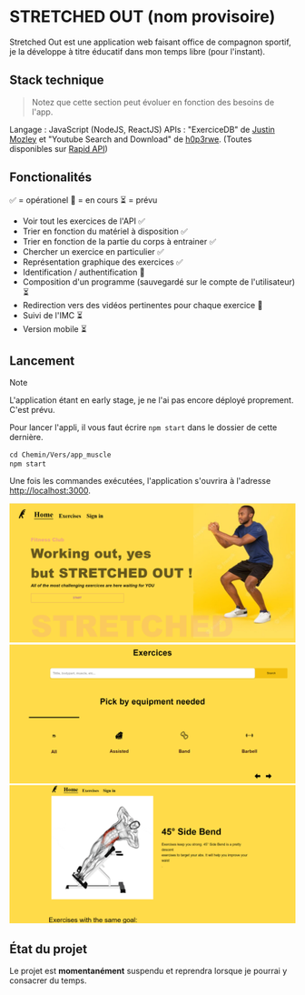 # STRETCHED OUT (nom provisoire)
Stretched Out est une application web faisant office de compagnon sportif,
je la développe à titre éducatif dans mon temps libre (pour l'instant).

## Stack technique
> Notez que cette section peut évoluer en fonction des besoins de l'app.

Langage : JavaScript (NodeJS, ReactJS)
APIs : "ExerciceDB" de [Justin Mozley](https://rapidapi.com/user/justin-WFnsXH_t6) et "Youtube Search and Download" de [h0p3rwe](https://rapidapi.com/user/h0p3rwe). (Toutes disponibles sur [Rapid API](https://rapidapi.com))

## Fonctionalités
:white_check_mark: = opérationel :construction: = en cours :hourglass_flowing_sand: = prévu
- Voir tout les exercices de l'API :white_check_mark:
- Trier en fonction du matériel à disposition :white_check_mark:
- Trier en fonction de la partie du corps à entrainer :white_check_mark:
- Chercher un exercice en particulier :white_check_mark:
- Représentation graphique des exercices :white_check_mark:
- Identification / authentification :construction:
- Composition d'un programme (sauvegardé sur le compte de l'utilisateur) :hourglass_flowing_sand:
- Redirection vers des vidéos pertinentes pour chaque exercice :construction:
- Suivi de l'IMC :hourglass_flowing_sand:
- Version mobile :hourglass_flowing_sand:

## Lancement
> [!NOTE]
> L'application étant en early stage, je ne l'ai pas encore déployé proprement. C'est prévu.

Pour lancer l'appli, il vous faut écrire `npm start` dans le dossier de cette dernière.
```
cd Chemin/Vers/app_muscle
npm start
```
Une fois les commandes exécutées, l'application s'ouvrira à l'adresse [http://localhost:3000](http://localhost:3000).

![Page d'accueil](/screenshots/home.png)
![Barre de recherche d'exercice](/screenshots/searchExercices.png)
![Page d'exercice](/screenshots/Exercice.png)

## État du projet
Le projet est **momentanément** suspendu et reprendra lorsque je pourrai y consacrer du temps.